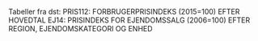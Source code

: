 Tabeller fra dst:
PRIS112: FORBRUGERPRISINDEKS (2015=100) EFTER HOVEDTAL
EJ14: PRISINDEKS FOR EJENDOMSSALG (2006=100) EFTER REGION, EJENDOMSKATEGORI OG ENHED
